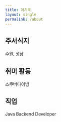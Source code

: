 ```yaml
---
title: 이기욱
layout: single
permalink: /about
---
```


## 주서식지
수원, 성남
## 취미 활동
스쿠버다이빙
## 직업
Java Backend Developer